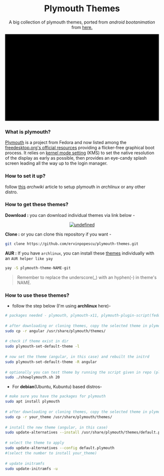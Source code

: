 <h1 align="center">Plymouth Themes</h1>

<p align="center">
A big collection of plymouth themes, ported from <i>android bootanimation</i> from <a href="https://forum.xda-developers.com/android/themes/alienware-t3721978">here.</a>
</p>

![](./previews/Lone.gif)

### What is plymouth?

[Plymouth](http:/www.freedesktop.org/wiki/Software/Plymouth) is a project from Fedora and now listed among the [freedesktop.org's official resources](https:/www.freedesktop.org/wiki/Software/#graphicsdriverswindowsystemsandsupportinglibraries) providing a flicker-free graphical boot process. It relies on [kernel mode setting](https:/wiki.archlinux.org/index.php/Kernel_mode_setting) (KMS) to set the native resolution of the display as early as possible, then provides an eye-candy splash screen leading all the way up to the login manager.

### How to set it up?

follow [this](https:/wiki.archlinux.org/index.php/plymouth) *archwiki* article to setup plymouth in *archlinux* or any other distro.

### How to get these themes?

**Download :** you can download individual themes via link below -
<p align="center">
  <a href="./all_themes"><img alt="undefined" src="https://img.shields.io/badge/Download-Here-orange?style=for-the-badge&logo=github"></a>
</p>

**Clone :** or you can clone this repository if you want - 
```bash
git clone https://github.com/ervinpopescu/plymouth-themes.git
```

**AUR :** If you have `archlinux`, you can install these [themes](https:/aur.archlinux.org/packages/?O=0&K=adi1090x) individually with an `AUR helper like yay`
```bash
yay -S plymouth-theme-NAME-git
```
> Remember to replace the underscore(\_) with an hyphen(-) in theme's NAME.


### How to use these themes?

+ follow the step below (I'm using **archlinux** here)- 
```bash
# packages needed - plymouth, plymouth-x11, plymouth-plugin-script(fedora)

# after downloading or cloning themes, copy the selected theme in plymouth theme dir
sudo cp -r angular /usr/share/plymouth/themes/

# check if theme exist in dir
sudo plymouth-set-default-theme -l

# now set the theme (angular, in this case) and rebuilt the initrd
sudo plymouth-set-default-theme -R angular

# optionally you can test theme by running the script given in repo (plymouth-x11 required)
sudo ./showplymouth.sh 20
```
+ For **debian**(Ubuntu, Kubuntu) based distros-
```bash
# make sure you have the packages for plymouth
sudo apt install plymouth

# after downloading or cloning themes, copy the selected theme in plymouth theme dir
sudo cp -r your_theme /usr/share/plymouth/themes/

# install the new theme (angular, in this case)
sudo update-alternatives --install /usr/share/plymouth/themes/default.plymouth default.plymouth /usr/share/plymouth/themes/your_theme/your_theme.plymouth 100

# select the theme to apply
sudo update-alternatives --config default.plymouth
#(select the number to install your_theme)

# update initramfs
sudo update-initramfs -u
``` 

<!-- ### Previews -->

<!-- Abstract Rings|Abstract Rings Alt|Alienware|Angular -->
<!-- --|--|--|-- -->
<!-- ![gif](https://raw.githubusercontent.com/ervinpopescu/plymouth-themes/main/previews//Abstract-Rings.gif)|![gif](https://raw.githubusercontent.com/ervinpopescu/plymouth-themes/main/previews//Abstract-Rings-Alt.gif)|![gif](https://raw.githubusercontent.com/ervinpopescu/plymouth-themes/main/previews//Alienware.gif)|![gif](https://raw.githubusercontent.com/ervinpopescu/plymouth-themes/main/previews//Angular-Alt.gif) -->

<!-- Angular Alt|Black HUD|Blockchain|Circle -->
<!-- --|--|--|-- -->
<!-- ![gif](https://raw.githubusercontent.com/ervinpopescu/plymouth-themes/main/previews//Angular.gif)|![gif](https://raw.githubusercontent.com/ervinpopescu/plymouth-themes/main/previews//Black-HUD.gif)|![gif](https://raw.githubusercontent.com/ervinpopescu/plymouth-themes/main/previews//Blockchain.gif)|![gif](https://raw.githubusercontent.com/ervinpopescu/plymouth-themes/main/previews//Circle.gif) -->

<!-- Circle Alt|Circle Flow|Circle HUD|Circuit -->
<!-- --|--|--|-- -->
<!-- ![gif](https://raw.githubusercontent.com/ervinpopescu/plymouth-themes/main/previews//Circle-Alt.gif)|![gif](https://raw.githubusercontent.com/ervinpopescu/plymouth-themes/main/previews//Circle-Flow.gif)|![gif](https://raw.githubusercontent.com/ervinpopescu/plymouth-themes/main/previews//Circle-HUD.gif)|![gif](https://raw.githubusercontent.com/ervinpopescu/plymouth-themes/main/previews//Circuit.gif) -->

<!-- Colorful|Colorful Loop|Colorful Sliced|Connect -->
<!-- --|--|--|-- -->
<!-- ![gif](https://raw.githubusercontent.com/ervinpopescu/plymouth-themes/main/previews//Colorful.gif)|![gif](https://raw.githubusercontent.com/ervinpopescu/plymouth-themes/main/previews//Colorful-Loop.gif)|![gif](https://raw.githubusercontent.com/ervinpopescu/plymouth-themes/main/previews//Colorful-Sliced.gif)|![gif](https://raw.githubusercontent.com/ervinpopescu/plymouth-themes/main/previews//Connect.gif) -->

<!-- Cross HUD|Cubes|Cuts|Cuts Alt -->
<!-- --|--|--|-- -->
<!-- ![gif](https://raw.githubusercontent.com/ervinpopescu/plymouth-themes/main/previews//Cross-HUD.gif)|![gif](https://raw.githubusercontent.com/ervinpopescu/plymouth-themes/main/previews//Cubes.gif)|![gif](https://raw.githubusercontent.com/ervinpopescu/plymouth-themes/main/previews//Cuts.gif)|![gif](https://raw.githubusercontent.com/ervinpopescu/plymouth-themes/main/previews//Cuts-Alt.gif) -->

<!-- Cyanide|Cybernetic|Dark Planet|Darth Vader -->
<!-- --|--|--|-- -->
<!-- ![gif](https://raw.githubusercontent.com/ervinpopescu/plymouth-themes/main/previews//Cyanide.gif)|![gif](https://raw.githubusercontent.com/ervinpopescu/plymouth-themes/main/previews//Cybernetic.gif)|![gif](https://raw.githubusercontent.com/ervinpopescu/plymouth-themes/main/previews//Dark-Planet.gif)|![gif](https://raw.githubusercontent.com/ervinpopescu/plymouth-themes/main/previews//Darth-Vader.gif) -->

<!-- Deus Ex|DNA|Double|Dragon -->
<!-- --|--|--|-- -->
<!-- ![gif](https://raw.githubusercontent.com/ervinpopescu/plymouth-themes/main/previews//Deus-Ex.gif)|![gif](https://raw.githubusercontent.com/ervinpopescu/plymouth-themes/main/previews//DNA.gif)|![gif](https://raw.githubusercontent.com/ervinpopescu/plymouth-themes/main/previews//Double.gif)|![gif](https://raw.githubusercontent.com/ervinpopescu/plymouth-themes/main/previews//Dragon.gif) -->

<!-- Flame|Glitch|Glow|Green Blocks -->
<!-- --|--|--|-- -->
<!-- ![gif](https://raw.githubusercontent.com/ervinpopescu/plymouth-themes/main/previews//Flame.gif)|![gif](https://raw.githubusercontent.com/ervinpopescu/plymouth-themes/main/previews//Glitch.gif)|![gif](https://raw.githubusercontent.com/ervinpopescu/plymouth-themes/main/previews//Glow.gif)|![gif](https://raw.githubusercontent.com/ervinpopescu/plymouth-themes/main/previews//Green-Blocks.gif) -->

<!-- Green Loader|Hexagon|Hexagon 2|Hexagon Alt -->
<!-- --|--|--|-- -->
<!-- ![gif](https://raw.githubusercontent.com/ervinpopescu/plymouth-themes/main/previews//Green-Loader.gif)|![gif](https://raw.githubusercontent.com/ervinpopescu/plymouth-themes/main/previews//Hexagon.gif)|![gif](https://raw.githubusercontent.com/ervinpopescu/plymouth-themes/main/previews//Hexagon-2.gif)|![gif](https://raw.githubusercontent.com/ervinpopescu/plymouth-themes/main/previews//Hexagon-Alt.gif) -->

<!-- Hexagon Dots|Hexagon Dots Alt|Hexagon HUD|Hexagon RED -->
<!-- --|--|--|-- -->
<!-- ![gif](https://raw.githubusercontent.com/ervinpopescu/plymouth-themes/main/previews//Hexagon-Dots.gif)|![gif](https://raw.githubusercontent.com/ervinpopescu/plymouth-themes/main/previews//Hexagon-Dots-Alt.gif)|![gif](https://raw.githubusercontent.com/ervinpopescu/plymouth-themes/main/previews//Hexagon-HUD.gif)|![gif](https://raw.githubusercontent.com/ervinpopescu/plymouth-themes/main/previews//Hexagon-RED.gif) -->

<!-- Hexa Retro|Hud|Hud 2|Hud 3 -->
<!-- --|--|--|-- -->
<!-- ![gif](https://raw.githubusercontent.com/ervinpopescu/plymouth-themes/main/previews//Hexa-Retro.gif)|![gif](https://raw.githubusercontent.com/ervinpopescu/plymouth-themes/main/previews//Hud-2.gif)|![gif](https://raw.githubusercontent.com/ervinpopescu/plymouth-themes/main/previews//Hud-3.gif)|![gif](https://raw.githubusercontent.com/ervinpopescu/plymouth-themes/main/previews//Hud.gif) -->

<!-- Hud Space|IBM|Infinite Seal|Ironman -->
<!-- --|--|--|-- -->
<!-- ![gif](https://raw.githubusercontent.com/ervinpopescu/plymouth-themes/main/previews//Hud-Space.gif)|![gif](https://raw.githubusercontent.com/ervinpopescu/plymouth-themes/main/previews//IBM.gif)|![gif](https://raw.githubusercontent.com/ervinpopescu/plymouth-themes/main/previews//Infinite-Seal.gif)|![gif](https://raw.githubusercontent.com/ervinpopescu/plymouth-themes/main/previews//Ironman.gif) -->

<!-- Liquid|Loader|Loader 2|Loader Alt -->
<!-- --|--|--|-- -->
<!-- ![gif](https://raw.githubusercontent.com/ervinpopescu/plymouth-themes/main/previews//Liquid.gif)|![gif](https://raw.githubusercontent.com/ervinpopescu/plymouth-themes/main/previews//Loader-2.gif)|![gif](https://raw.githubusercontent.com/ervinpopescu/plymouth-themes/main/previews//Loader-Alt.gif)|![gif](https://raw.githubusercontent.com/ervinpopescu/plymouth-themes/main/previews//Loader.gif) -->

<!-- Lone|Metal Ball|Motion|Optimus -->
<!-- --|--|--|-- -->
<!-- ![gif](https://raw.githubusercontent.com/ervinpopescu/plymouth-themes/main/previews//Lone.gif)|![gif](https://raw.githubusercontent.com/ervinpopescu/plymouth-themes/main/previews//Metal-Ball.gif)|![gif](https://raw.githubusercontent.com/ervinpopescu/plymouth-themes/main/previews//Motion.gif)|![gif](https://raw.githubusercontent.com/ervinpopescu/plymouth-themes/main/previews//Optimus.gif) -->

<!-- Owl|Pie|Pixels|Polaroid -->
<!-- --|--|--|-- -->
<!-- ![gif](https://raw.githubusercontent.com/ervinpopescu/plymouth-themes/main/previews//Owl.gif)|![gif](https://raw.githubusercontent.com/ervinpopescu/plymouth-themes/main/previews//Pie.gif)|![gif](https://raw.githubusercontent.com/ervinpopescu/plymouth-themes/main/previews//Pixels.gif)|![gif](https://raw.githubusercontent.com/ervinpopescu/plymouth-themes/main/previews//Polaroid.gif) -->

<!-- Red Loader|Rings|Rings 2|Rog -->
<!-- --|--|--|-- -->
<!-- ![gif](https://raw.githubusercontent.com/ervinpopescu/plymouth-themes/main/previews//Red-Loader.gif)|![gif](https://raw.githubusercontent.com/ervinpopescu/plymouth-themes/main/previews//Rings-2.gif)|![gif](https://raw.githubusercontent.com/ervinpopescu/plymouth-themes/main/previews//Rings.gif)|![gif](https://raw.githubusercontent.com/ervinpopescu/plymouth-themes/main/previews//Rog-2.gif) -->

<!-- Rog 2|Seal|Seal 2|Seal 3 -->
<!-- --|--|--|-- -->
<!-- ![gif](https://raw.githubusercontent.com/ervinpopescu/plymouth-themes/main/previews//Rog.gif)|![gif](https://raw.githubusercontent.com/ervinpopescu/plymouth-themes/main/previews//Seal-2.gif)|![gif](https://raw.githubusercontent.com/ervinpopescu/plymouth-themes/main/previews//Seal-3.gif)|![gif](https://raw.githubusercontent.com/ervinpopescu/plymouth-themes/main/previews//Seal.gif) -->

<!-- Sliced|Sphere|Spin|Spinner Alt -->
<!-- --|--|--|-- -->
<!-- ![gif](https://raw.githubusercontent.com/ervinpopescu/plymouth-themes/main/previews//Sliced.gif)|![gif](https://raw.githubusercontent.com/ervinpopescu/plymouth-themes/main/previews//Sphere.gif)|![gif](https://raw.githubusercontent.com/ervinpopescu/plymouth-themes/main/previews//Spin.gif)|![gif](https://raw.githubusercontent.com/ervinpopescu/plymouth-themes/main/previews//Spinner-Alt.gif) -->

<!-- Splash|Square|Square Hud|Target -->
<!-- --|--|--|-- -->
<!-- ![gif](https://raw.githubusercontent.com/ervinpopescu/plymouth-themes/main/previews//Splash.gif)|![gif](https://raw.githubusercontent.com/ervinpopescu/plymouth-themes/main/previews//Square.gif)|![gif](https://raw.githubusercontent.com/ervinpopescu/plymouth-themes/main/previews//Square-Hud.gif)|![gif](https://raw.githubusercontent.com/ervinpopescu/plymouth-themes/main/previews//Target-2.gif) -->

<!-- Target 2|Tech A|Tech B|Unrap -->
<!-- --|--|--|-- -->
<!-- ![gif](https://raw.githubusercontent.com/ervinpopescu/plymouth-themes/main/previews//Target.gif)|![gif](https://raw.githubusercontent.com/ervinpopescu/plymouth-themes/main/previews//Tech-A.gif)|![gif](https://raw.githubusercontent.com/ervinpopescu/plymouth-themes/main/previews//Tech-B.gif)|![gif](https://raw.githubusercontent.com/ervinpopescu/plymouth-themes/main/previews//Unrap.gif) -->


<!-- ### FYI -->
<!-- + Created and tested on machine with 1366x768 resolution. -->
<!-- + Yeah, that's how *quarantine* going on :grin:. -->
<!-- + Stay Home - Stay Safe, Help Fighting CORONA. -->
